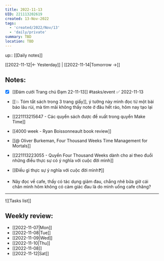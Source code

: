 ```yaml
---
title: 2022-11-13
UID: 221113202619
created: 13-Nov-2022
tags:
  - 'created/2022/Nov/13'
  - 'daily/private'
summary: TBD
location: TBD
---
```

up:: [[Daily notes]]

[[2022-11-12|<- Yesterday]] | [[2022-11-14|Tomorrow ->]]

## Notes:
- [x] [[Đám cưới Trang chú Đạm 22-11-13]] #tasks/event ✅ 2022-11-13

- [[💥 Tóm tắt sách trong 3 trang giấy]], ý tưởng này mình đọc từ một bài báo lâu rùi, mà tìm mãi không thấy note ở đâu hết ráo, hôm nay tạo lại
- [[221113215647 - Các quyển sách được đề xuất trong quyển Make Time]]

- [[4000 week - Ryan Boissonneault book review]]
- [[@ Oliver Burkeman, Four Thousand Weeks Time Management for Mortals]]
- [[221113223055 - Quyển Four Thousand Weeks dành cho ai theo đuổi những điều thực sự có ý nghĩa với cuộc đời mình]]
- [[Điều gì thực sự ý nghĩa với cuộc đời mình❓]]
- Nãy đọc về cafe, thấy có tác dụng giảm đau, chẳng nhẽ bữa giờ cái chân mình hôm không có cảm giác đau là do mình uống cafe chăng?

--------------------
![[Tasks list]]


## Weekly review:
- [[2022-11-07|Mon]]
- [[2022-11-08|Tue]]
- [[2022-11-09|Wed]]
- [[2022-11-10|Thu]]
- [[2022-11-08]]
- [[2022-11-12|Sat]]
